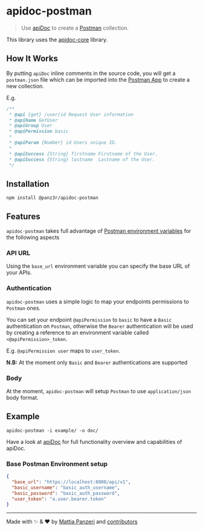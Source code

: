 # apidoc-postman

> Use [apiDoc](http://apidocjs.com/) to create a [Postman](https://www.getpostman.com) collection.

This library uses the [apidoc-core](https://github.com/apidoc/apidoc-core) library.

## How It Works

By putting `apiDoc` inline comments in the source code, you will get a `postman.json` file which can be imported into the [Postman App](https://www.getpostman.com/apps) to create a new collection.

E.g.

```js
/**
 * @api {get} /user/id Request User information
 * @apiName GetUser
 * @apiGroup User
 * @apiPermission basic
 *
 * @apiParam {Number} id Users unique ID.
 *
 * @apiSuccess {String} firstname Firstname of the User.
 * @apiSuccess {String} lastname  Lastname of the User.
 */
```

## Installation

`npm install @panz3r/apidoc-postman`

## Features

`apidoc-postman` takes full advantage of [Postman environment variables](https://www.getpostman.com/docs/v6/postman/environments_and_globals/variables) for the following aspects

### API URL

Using the `base_url` environment variable you can specify the base URL of your APIs.

### Authentication

`apidoc-postman` uses a simple logic to map your endpoints permissions to `Postman` ones.

You can set your endpoint `@apiPermission` to `basic` to have a `Basic` authentication on `Postman`, otherwise the `Bearer` authentication will be used by creating a reference to an environment variable called `<@apiPermission>_token`.

E.g. `@apiPermission user` maps to `user_token`.

**N.B:** At the moment only `Basic` and `Bearer` authentications are supported

### Body

At the moment, `apidoc-postman` will setup `Postman` to use `application/json` body format.

## Example

`apidoc-postman -i example/ -o doc/`

Have a look at [apiDoc](http://apidocjs.com/#params) for full functionality overview and capabilities of apiDoc.

### Base Postman Environment setup

```json
{
  "base_url": "https://localhost:8000/api/v1",
  "basic_username": "basic_auth_username",
  "basic_password": "basic_auth_password",
  "user_token": "a.user.bearer.token"
}
```

---

Made with :sparkles: & :heart: by [Mattia Panzeri](https://github.com/panz3r) and [contributors](https://github.com/panz3r/apidoc-postman/graphs/contributors)
